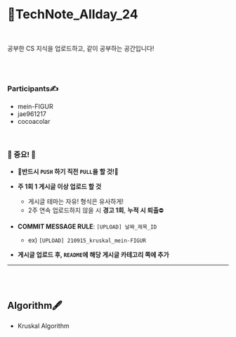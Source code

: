 # 📌TechNote_Allday_24

<br>

공부한 CS 지식을 업로드하고, 같이 공부하는 공간입니다!



<br><br>



### Participants✍

- mein-FIGUR
- jae961217
- cocoacolar



<br>



### 📍 중요! 📍

- **📌반드시 `PUSH` 하기 직전 `PULL`을 할 것!📌**

- **주 1회 1 게시글 이상 업로드 할 것**
  - 게시글 테마는 자유! 형식은 유사하게!
  - 2주 연속 업로드하지 않을 시 **경고 1회**, **누적 시 퇴출**⛔
- **COMMIT MESSAGE RULE**: `[UPLOAD] 날짜_제목_ID`
  - ex) `[UPLOAD] 210915_kruskal_mein-FIGUR`

- **게시글 업로드 후, `README`에 해당 게시글 카테고리 쪽에 추가**



--------------------------



<br><br>



## Algorithm🖋

- Kruskal Algorithm

